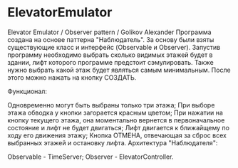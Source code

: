 # ElevatorEmulator
Elevator Emulator / Observer pattern / Golikov Alexander 
Программа создана на основе паттерна "Наблюдатель". За основу были взяты существующие класс и интерфейс (Observable и Observer). Запустив программу необходимо выбрать сколько видимых этажей будет в здании, лифт которого программе предстоит сэмулировать. Также нужно выбрать какой этаж будет являться самым минимальным. После этого можно нажать на кнопку СОЗДАТЬ.

Функционал:

Одновременно могут быть выбраны только три этажа;
При выборе этажа обводка у кнопки загорается красным цветом;
При нажатии на кнопку текущего этажа, она моментально вернется в первоначальное состояние и лифт не будет двигаться;
Лифт двигается к ближайщему по ходу его движения этажу;
Кнопка ОТМЕНА, отвечающая за сброс всех выбранных этажей и остановку лифта.
Архитектура "Наблюдателя":

Observable - TimeServer;
Observer - ElevatorController.

